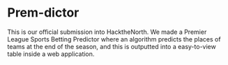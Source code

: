 # Prem-dictor

This is our official submission into HacktheNorth. We made a Premier League Sports Betting Predictor where an algorithm predicts the places of teams at the end of the season,
and this is outputted into a easy-to-view table inside a web application.
